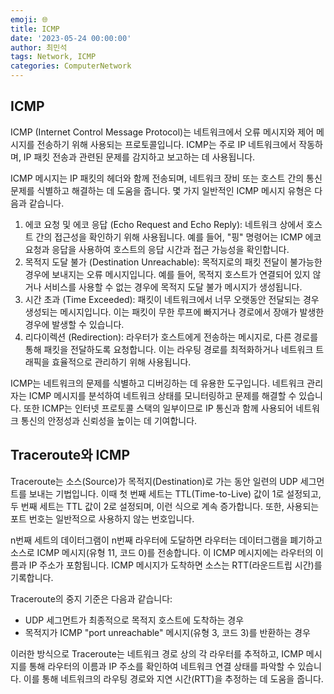 ```yaml
---
emoji: 🌐
title: ICMP
date: '2023-05-24 00:00:00'
author: 최민석
tags: Network, ICMP
categories: ComputerNetwork
---
```

## ICMP

ICMP (Internet Control Message Protocol)는 네트워크에서 오류 메시지와 제어 메시지를 전송하기 위해 사용되는 프로토콜입니다. ICMP는 주로 IP 네트워크에서 작동하며, IP 패킷 전송과 관련된 문제를 감지하고 보고하는 데 사용됩니다.

ICMP 메시지는 IP 패킷의 헤더와 함께 전송되며, 네트워크 장비 또는 호스트 간의 통신 문제를 식별하고 해결하는 데 도움을 줍니다. 몇 가지 일반적인 ICMP 메시지 유형은 다음과 같습니다.

1. 에코 요청 및 에코 응답 (Echo Request and Echo Reply): 네트워크 상에서 호스트 간의 접근성을 확인하기 위해 사용됩니다. 예를 들어, "핑" 명령어는 ICMP 에코 요청과 응답을 사용하여 호스트의 응답 시간과 접근 가능성을 확인합니다.
2. 목적지 도달 불가 (Destination Unreachable): 목적지로의 패킷 전달이 불가능한 경우에 보내지는 오류 메시지입니다. 예를 들어, 목적지 호스트가 연결되어 있지 않거나 서비스를 사용할 수 없는 경우에 목적지 도달 불가 메시지가 생성됩니다.
3. 시간 초과 (Time Exceeded): 패킷이 네트워크에서 너무 오랫동안 전달되는 경우 생성되는 메시지입니다. 이는 패킷이 무한 루프에 빠지거나 경로에서 장애가 발생한 경우에 발생할 수 있습니다.
4. 리다이렉션 (Redirection): 라우터가 호스트에게 전송하는 메시지로, 다른 경로를 통해 패킷을 전달하도록 요청합니다. 이는 라우팅 경로를 최적화하거나 네트워크 트래픽을 효율적으로 관리하기 위해 사용됩니다.

ICMP는 네트워크의 문제를 식별하고 디버깅하는 데 유용한 도구입니다. 네트워크 관리자는 ICMP 메시지를 분석하여 네트워크 상태를 모니터링하고 문제를 해결할 수 있습니다. 또한 ICMP는 인터넷 프로토콜 스택의 일부이므로 IP 통신과 함께 사용되어 네트워크 통신의 안정성과 신뢰성을 높이는 데 기여합니다.

## Traceroute와 ICMP

Traceroute는 소스(Source)가 목적지(Destination)로 가는 동안 일련의 UDP 세그먼트를 보내는 기법입니다. 이때 첫 번째 세트는 TTL(Time-to-Live) 값이 1로 설정되고, 두 번째 세트는 TTL 값이 2로 설정되며, 이런 식으로 계속 증가합니다. 또한, 사용되는 포트 번호는 일반적으로 사용하지 않는 번호입니다.

n번째 세트의 데이터그램이 n번째 라우터에 도달하면 라우터는 데이터그램을 폐기하고 소스로 ICMP 메시지(유형 11, 코드 0)를 전송합니다. 이 ICMP 메시지에는 라우터의 이름과 IP 주소가 포함됩니다. ICMP 메시지가 도착하면 소스는 RTT(라운드트립 시간)를 기록합니다.

Traceroute의 중지 기준은 다음과 같습니다:

- UDP 세그먼트가 최종적으로 목적지 호스트에 도착하는 경우
- 목적지가 ICMP "port unreachable" 메시지(유형 3, 코드 3)를 반환하는 경우

이러한 방식으로 Traceroute는 네트워크 경로 상의 각 라우터를 추적하고, ICMP 메시지를 통해 라우터의 이름과 IP 주소를 확인하여 네트워크 연결 상태를 파악할 수 있습니다. 이를 통해 네트워크의 라우팅 경로와 지연 시간(RTT)을 추정하는 데 도움을 줍니다.

```toc
```
